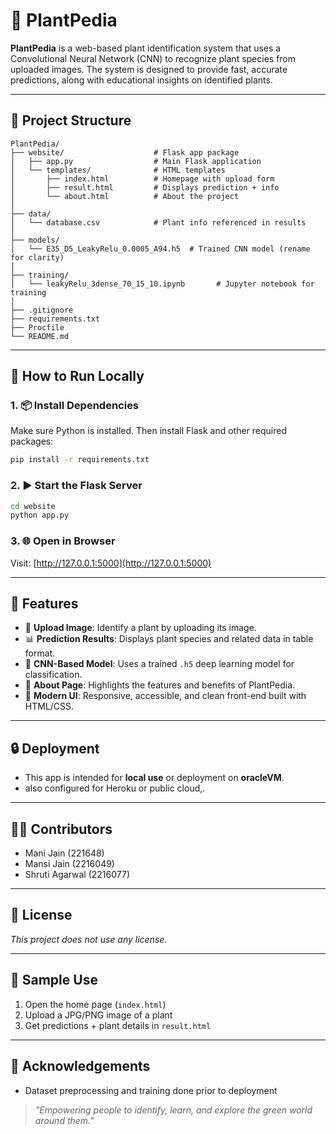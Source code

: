 # 🌿 PlantPedia

**PlantPedia** is a web-based plant identification system that uses a Convolutional Neural Network (CNN) to recognize plant species from uploaded images. The system is designed to provide fast, accurate predictions, along with educational insights on identified plants.

---

## 📁 Project Structure

```
PlantPedia/
├── website/                    # Flask app package
│   ├── app.py                  # Main Flask application
│   └── templates/              # HTML templates
│       ├── index.html          # Homepage with upload form
│       ├── result.html         # Displays prediction + info
│       └── about.html          # About the project
│
├── data/
│   └── database.csv            # Plant info referenced in results
│
├── models/
│   └── E35_D5_LeakyRelu_0.0005_A94.h5  # Trained CNN model (rename for clarity)
│
├── training/
│   └── leakyRelu_3dense_70_15_10.ipynb       # Jupyter notebook for training
│
├── .gitignore
├── requirements.txt
├── Procfile
└── README.md

```

---

## 🚀 How to Run Locally

### 1. 📦 Install Dependencies

Make sure Python is installed. Then install Flask and other required packages:

```bash
pip install -r requirements.txt
```

### 2. ▶️ Start the Flask Server

```bash
cd website
python app.py
```

### 3. 🌐 Open in Browser

Visit: [http://127.0.0.1:5000](http://127.0.0.1:5000)

---

## 🌱 Features

- 🌿 **Upload Image**: Identify a plant by uploading its image.
- 📊 **Prediction Results**: Displays plant species and related data in table format.
- 🧠 **CNN-Based Model**: Uses a trained `.h5` deep learning model for classification.
- 📖 **About Page**: Highlights the features and benefits of PlantPedia.
- 🎨 **Modern UI**: Responsive, accessible, and clean front-end built with HTML/CSS.

---

## 🔒 Deployment

- This app is intended for **local use** or deployment on **oracleVM**.
- also configured for Heroku or public cloud,.

---

## 👨‍💻 Contributors

- Mani Jain (221648)  
- Mansi Jain (2216049)  
- Shruti Agarwal (2216077)

---

## 📄 License

*This project does not use any license.*

---

## 📸 Sample Use

1. Open the home page (`index.html`)
2. Upload a JPG/PNG image of a plant
3. Get predictions + plant details in `result.html`

---

## 🙌 Acknowledgements

- Dataset preprocessing and training done prior to deployment


> _"Empowering people to identify, learn, and explore the green world around them."_